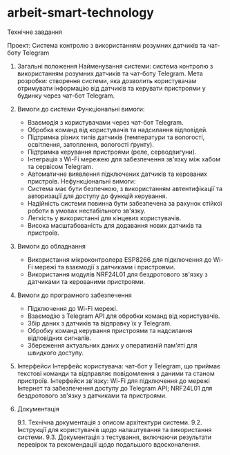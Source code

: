 # arbeit-smart-technology

Технічне завдання

Проект: Система контролю з використанням розумних датчиків та чат-боту Telegram

1. Загальні положення
   Найменування системи: система контролю з використанням розумних датчиків та чат-боту Telegram.
   Мета розробки: створення системи, яка дозволить користувачам отримувати інформацію від датчиків та керувати пристроями у будинку через чат-бот Telegram.

2. Вимоги до системи
    Функціональні вимоги:
   - Взаємодія з користувачами через чат-бот Telegram.
   - Обробка команд від користувачів та надсилання відповідей.
   - Підтримка різних типів датчиків (температури та вологості, освітлення, затоплення, вологості ґрунту).
   - Підтримка керування пристроями (реле, серводвигуни).
   - Інтеграція з Wi-Fi мережею для забезпечення зв'язку між хабом та сервісом Telegram.
   - Автоматичне виявлення підключених датчиків та керованих пристроїв.
    Нефункціональні вимоги:
   - Система має бути безпечною, з використанням автентифікації та авторизації для доступу до функцій керування.
   - Надійність системи повинна бути забезпечена за рахунок стійкої роботи в умовах нестабільного зв'язку.
   - Легкість у використанні для кінцевих користувачів.
   - Висока масштабованість для додавання нових датчиків та пристроїв.

3. Вимоги до обладнання
    - Використання мікроконтролера ESP8266 для підключення до Wi-Fi мережі та взаємодії з датчиками і пристроями.
    - Використання модулів NRF24L01 для бездротового зв'язку з датчиками та керованими пристроями.

4. Вимоги до програмного забезпечення
   - Підключення до Wi-Fi мережі.
   - Взаємодію з Telegram API для обробки команд від користувачів.
   - Збір даних з датчиків та відправку їх у Telegram.
   - Обробку команд керування пристроями та надсилання відповідних сигналів.
   - Збереження актуальних даних у оперативній пам'яті для швидкого доступу.

5. Інтерфейси
   Інтерфейс користувача: чат-бот у Telegram, що приймає текстові команди та відправляє повідомлення з даними та станом пристроїв.
   Інтерфейси зв'язку: Wi-Fi для підключення до мережі Інтернет та забезпечення доступу до Telegram API; NRF24L01 для бездротового зв'язку з датчиками та пристроями.

9. Документація

   9.1. Технічна документація з описом архітектури системи.
   9.2. Інструкції для користувачів щодо налаштування та використання системи.
   9.3. Документація з тестування, включаючи результати перевірок та рекомендації щодо подальшого вдосконалення.
